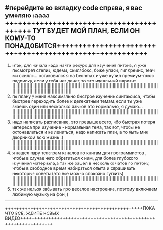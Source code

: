 #перейдите во вкладку code справа, я вас умоляю :аааа
+++++++++++++++++++++++++++++++++++++++++ ТУТ БУДЕТ МОЙ ПЛАН, ЕСЛИ ОН КОМУ-ТО ПОНАДОБИТСЯ++++++++++++++++++++++++++++++++++++++++++++++++++++++++
-------------------------------------------------------------------------------------------------------------------------------------------------
1. итак, для начала надо найти ресурс для изучения питона, я уже посмотрел степик,
юдеми, скиллбокс, боже упаси, гиг бреинс, теач ми скиллс... остановился я на beonmax и уже купил премиум-плюс подписку, если у тебя нет денег, то это идеальный вариант
|||||||||||||||||||||||||||||||||||||||||||||||||||||||||||||||||||||||||||||||||||||||||||||||||||||||||||||||||||||||||||||||||||||||||||||||||
2. по плану у меня максимально быстрое изучение синтаксиса, чтобы быстрее переходить более к делекатным темам, если ты уже знаешь один или несколько языков это нормально, я думаю...
|||||||||||||||||||||||||||||||||||||||||||||||||||||||||||||||||||||||||||||||||||||||||||||||||||||||||||||||||||||||||||||||||||||||||||||||||
3. надо написать расписание, это превыше всего, ибо быстрая потеря интереса при изучение - нормальная тема, так вот,
чтобы не остонавлиться и не лениться, надо написать план, а то быть мне дворником всю жизнь :(
|||||||||||||||||||||||||||||||||||||||||||||||||||||||||||||||||||||||||||||||||||||||||||||||||||||||||||||||||||||||||||||||||||||||||||||||||
4. я нашел пару телеграм каналов по книгам для программистов ,
чтобы в случае чего обратиться к ним, для более глубокого изучения материала,а так же зашел в несколько чатов по питону,
чтобы в свободное время набираться опыта и спрашивать некоторые советы (это все можно спокойно гуглить)
|||||||||||||||||||||||||||||||||||||||||||||||||||||||||||||||||||||||||||||||||||||||||||||||||||||||||||||||||||||||||||||||||||||||||||||||||
5. так же нельзя забывать про веселое настроение, поэтому включаем любимую музыку на фон ;)
-------------------------------------------------------------------------------------------------------------------------------------------------
+++++++++++++++++++++++++++++++++++++++++++++++++ПОКА ЧТО ВСЕ, ЖДИТЕ НОВЫХ ВИДЕО+++++++++++++++++++++++++++++++++++++++++++++++++++++++++++++++++
